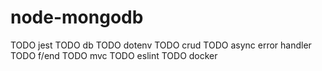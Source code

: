 # node-mongodb

TODO jest
TODO db
TODO dotenv
TODO crud
TODO async error handler
TODO f/end
TODO mvc
TODO eslint
TODO docker